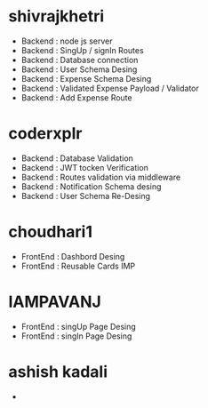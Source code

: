  # shivrajkhetri 
   - Backend :  node js server
   - Backend : SingUp / signIn Routes
   - Backend : Database connection
   - Backend : User Schema Desing
   - Backend : Expense Schema Desing 
   - Backend : Validated Expense Payload / Validator 
   - Backend : Add Expense Route
     
 # coderxplr
   - Backend : Database Validation
   - Backend : JWT tocken Verification
   - Backend : Routes validation via middleware
   - Backend : Notification Schema desing 
   - Backend : User Schema Re-Desing

 # choudhari1
   - FrontEnd : Dashbord Desing 
   - FrontEnd : Reusable Cards IMP
     
 # IAMPAVANJ
   - FrontEnd : singUp Page Desing
   - FrontEnd : singIn Page Desing
     
 # ashish kadali
 - 
